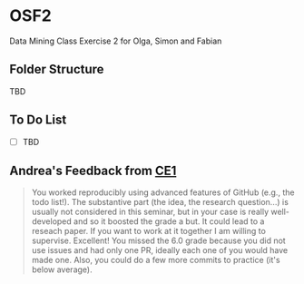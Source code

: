 # OSF2
Data Mining Class Exercise 2 for Olga, Simon and Fabian

## Folder Structure
TBD

## To Do List
- [ ] TBD

## Andrea's Feedback from [CE1](https://github.com/UniLuFS2020-ReplicationSeminar/OSF)
> You worked reproducibly using advanced features of GitHub (e.g., the todo list!). The substantive part (the idea, the research question...) is usually not considered in this seminar, but in your case is really well-developed and so it boosted the grade a but. It could lead to a reseach paper. If you want to work at it together I am willing to supervise. Excellent! You missed the 6.0 grade because you did not use issues and had only one PR, ideally each one of you would have made one. Also, you could do a few more commits to practice (it's below average).
